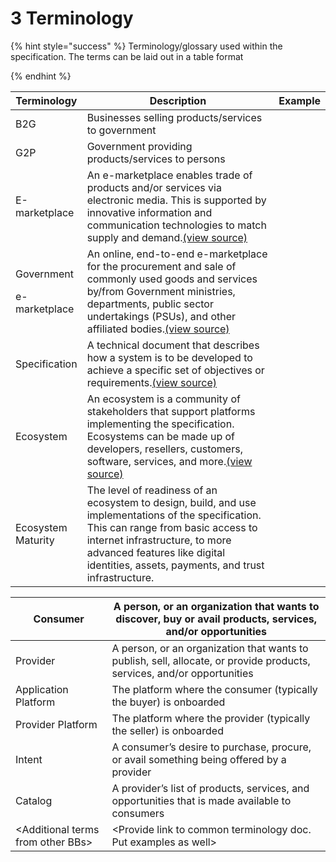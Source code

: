 # 3 Terminology

{% hint style="success" %}
Terminology/glossary used within the specification. The terms can be laid out in a table format


{% endhint %}

<table><thead><tr><th>Terminology</th><th width="315.6666666666667">Description</th><th>Example</th></tr></thead><tbody><tr><td>B2G</td><td>Businesses selling products/services to government</td><td></td></tr><tr><td>G2P</td><td>Government providing products/services to persons</td><td></td></tr><tr><td>E-marketplace</td><td>An e-marketplace enables trade of products and/or services via electronic media. This is supported by innovative information and communication technologies to match supply and demand.<a href="https://www.igi-global.com/dictionary/small-business-collaboration-through-electronic/8848">(view source)</a></td><td></td></tr><tr><td><p>Government</p><p>e-marketplace</p></td><td>An online, end-to-end e-marketplace for the procurement and sale of commonly used goods and services by/from Government ministries, departments, public sector undertakings (PSUs), and other affiliated bodies.<a href="https://assets-bg.gem.gov.in/resources/pdf/GeM_handbook.pdf">(view source)</a></td><td></td></tr><tr><td>Specification</td><td>A technical document that describes how a system is to be developed to achieve a specific set of objectives or requirements.<a href="https://www.pluralsight.com/guides/read-and-understand-architectural-design-specifications-with-agile">(view source)</a></td><td></td></tr><tr><td>Ecosystem</td><td>An ecosystem is a community of stakeholders that support platforms implementing the specification. Ecosystems can be made up of developers, resellers, customers, software, services, and more.<a href="https://www.appdirect.com/resources/glossary/software-ecosystem">(view source)</a></td><td></td></tr><tr><td>Ecosystem Maturity</td><td>The level of readiness of an ecosystem to design, build, and use implementations of the specification. This can range from basic access to internet infrastructure, to more advanced features like digital identities, assets, payments, and trust infrastructure.</td><td></td></tr></tbody></table>

| Consumer                           | A person, or an organization that wants to discover, buy or avail products, services, and/or opportunities              |
| ---------------------------------- | ----------------------------------------------------------------------------------------------------------------------- |
| Provider                           | A person, or an organization that wants to publish, sell, allocate, or provide products, services, and/or opportunities |
| Application Platform               | The platform where the consumer (typically the buyer) is onboarded                                                      |
| Provider Platform                  | The platform where the provider (typically the seller) is onboarded                                                     |
| Intent                             | A consumer’s desire to purchase, procure, or avail something being offered by a provider                                |
| Catalog                            | A provider’s list of products, services, and opportunities that is made available to consumers                          |
| \<Additional terms from other BBs> | \<Provide link to common terminology doc. Put examples as well>                                                         |

